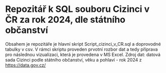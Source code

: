 # Repozitář k SQL souboru Cizinci v ČR za rok 2024, dle státního občanství
Obsahem je repozitáře je hlavní skript Script_cizinci_v_CR.sql a doprovodné tabulky v csv.
V rámci skriptu proveden prvotní rozbor dat a tedy příprava pro následnou vizualizaci, která je provedena v MS Excel.
Zdroj dat: datová sada Cizinci podle státního občanství, věku a pohlaví - rok 2024 z https://data.gov.cz/
